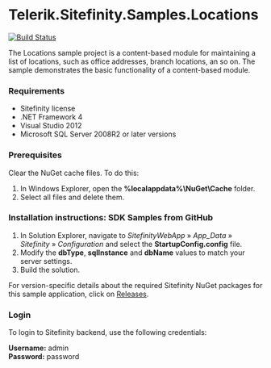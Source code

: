 Telerik.Sitefinity.Samples.Locations
====================================

[![Build Status](http://sdk-jenkins-ci.cloudapp.net/buildStatus/icon?job=Telerik.Sitefinity.Samples.Locations.CI)](http://sdk-jenkins-ci.cloudapp.net/job/Telerik.Sitefinity.Samples.Locations.CI/)

The Locations sample project is a content-based module for maintaining a list of locations, such as office addresses, branch locations, an so on. The sample demonstrates the basic functionality of a content-based module. 

### Requirements

* Sitefinity license
* .NET Framework 4
* Visual Studio 2012
* Microsoft SQL Server 2008R2 or later versions

### Prerequisites

Clear the NuGet cache files. To do this:

1. In Windows Explorer, open the **%localappdata%\NuGet\Cache** folder.
2. Select all files and delete them.


### Installation instructions: SDK Samples from GitHub

1. In Solution Explorer, navigate to _SitefinityWebApp_ » *App_Data* » _Sitefinity_ » _Configuration_ and select the **StartupConfig.config** file. 
2. Modify the **dbType**, **sqlInstance** and **dbName** values to match your server settings.
3. Build the solution.

For version-specific details about the required Sitefinity NuGet packages for this sample application, click on [Releases](https://github.com/Sitefinity-SDK/Telerik.Sitefinity.Samples.Locations/releases).


### Login

To login to Sitefinity backend, use the following credentials: 

**Username:** admin   
**Password:** password


